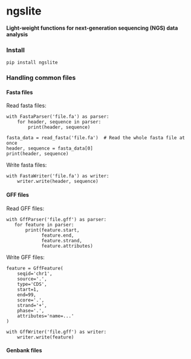 # ngslite
**Light-weight functions for next-generation sequencing (NGS) data analysis**

### Install

    pip install ngslite

### Handling common files

#### Fasta files

Read fasta files:

    with FastaParser('file.fa') as parser:
        for header, sequence in parser:
            print(header, sequence)

    fasta_data = read_fasta('file.fa')  # Read the whole fasta file at once
    header, sequence = fasta_data[0]
    print(header, sequence)

Write fasta files:

    with FastaWriter('file.fa') as writer:
        writer.write(header, sequence)

#### GFF files

Read GFF files:

    with GffParser('file.gff') as parser:
       for feature in parser:
           print(feature.start,
                 feature.end,
                 feature.strand,
                 feature.attributes)

Write GFF files:

    feature = GffFeature(
        seqid='chr1',
        source='.',
        type='CDS',
        start=1,
        end=99,
        score='.',
        strand='+',
        phase='.',
        attributes='name=...'
    )

    with GffWriter('file.gff') as writer:
        writer.write(feature)

#### Genbank files




